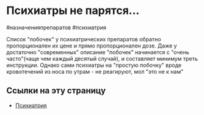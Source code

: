 # Психиатры не парятся...

#назначенияпрепаратов #психиатрия 

Список "побочек" у психиатрических препаратов обратно пропорционален их цене и прямо пропорционален дозе. Даже у достаточно "современных" описание "побочек" начинается с "очень часто"(чаще чем каждый десятый случай), и составляет минимум треть инструкции.
Однако сами психиатры на "простую побочку" вроде кровотечений из носа по утрам - не реагируют, мол "это не к нам"

## Ссылки на эту страницу
- [Психиатрия](%D0%9F%D1%81%D0%B8%D1%85%D0%B8%D0%B0%D1%82%D1%80%D0%B8%D1%8F.md)